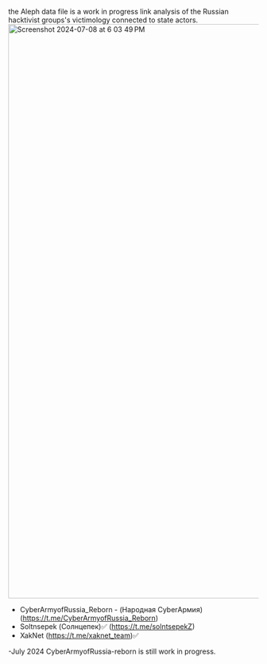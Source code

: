 the Aleph data file is a work in progress link analysis of the Russian hacktivist groups's victimology connected to state actors.
<img width="1154" alt="Screenshot 2024-07-08 at 6 03 49 PM" src="https://github.com/AlexMlls/Threat-Intelligence-Anlysis/assets/175018818/ba84e23b-c5ba-42a4-b8aa-3d098a7fa97a">

- CyberArmyofRussia_Reborn - (Народная CyberАрмия)
	(https://t.me/CyberArmyofRussia_Reborn)
- Soltnsepek (Солнцепек)✅
	(https://t.me/solntsepekZ)
- XakNet 
	(https://t.me/xaknet_team)✅

-July 2024
CyberArmyofRussia-reborn is still work in progress. 
